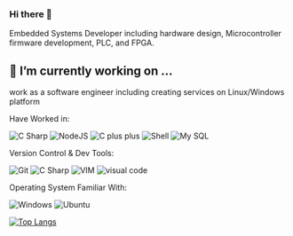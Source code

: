 ### Hi there 👋

Embedded Systems Developer including hardware design, Microcontroller firmware development, PLC, and FPGA.
 
## 🔭 I’m currently working on ...
work as a software engineer including creating services on Linux/Windows platform

Have Worked in: 
<p>
    <img src="https://img.shields.io/badge/C%23-239120?logo=c-sharp&logoColor=white&style=flat" alt="C Sharp" />
    <img src="https://img.shields.io/badge/Node.js-43853D?style=for-the-badge&logo=node.js&logoColor=white&style=flat" alt="NodeJS" />
    <img src="https://img.shields.io/badge/C%2B%2B-00599C?style=for-the-badge&logo=c%2B%2B&logoColor=white&style=flat" alt="C plus plus" />
    <img src="https://img.shields.io/badge/Shell_Script-121011?style=for-the-badge&logo=gnu-bash&logoColor=white&style=flat" alt="Shell" />
    <img src="https://img.shields.io/badge/MySQL-00000F?style=for-the-badge&logo=mysql&logoColor=white&style=flat" alt="My SQL" />
</p>

Version Control & Dev Tools: 
<p>
    <img src="https://img.shields.io/badge/GIT-E44C30?style=for-the-badge&logo=git&logoColor=white&style=flat" alt="Git" />
    <img src="https://img.shields.io/badge/Arduino_IDE-00979D?style=for-the-badge&logo=arduino&logoColor=white&style=flat" alt="C Sharp" />
    <img src="https://img.shields.io/badge/VIM-%2311AB00.svg?&style=for-the-badge&logo=vim&logoColor=white&style=flat" alt="VIM" />
    <img src="https://img.shields.io/badge/Visual_Studio_Code-0078D4?style=for-the-badge&logo=visual%20studio%20code&logoColor=white&style=flat" alt="visual code" 
</p>

Operating System Familiar With:
<p>
    <img src="https://img.shields.io/badge/Windows-0078D6?style=for-the-badge&logo=windows&logoColor=white&style=flat" alt="Windows" />
    <img src="https://img.shields.io/badge/Ubuntu-E95420?style=for-the-badge&logo=ubuntu&logoColor=white&style=flat" alt="Ubuntu" />
</p>




[![Top Langs](https://github-readme-stats.vercel.app/api/top-langs/?username=vhiyan&layout=compact)](https://github.com/vhiyan)

<!--
**vhiyan/vhiyan** is a ✨ _special_ ✨ repository because its `README.md` (this file) appears on your GitHub profile.

Here are some ideas to get you started:


- 🌱 I’m currently learning ...
- 👯 I’m looking to collaborate on ...
- 🤔 I’m looking for help with ...
- 💬 Ask me about ...
- 📫 How to reach me: ...
- 😄 Pronouns: ...
- ⚡ Fun fact: ...
-->
